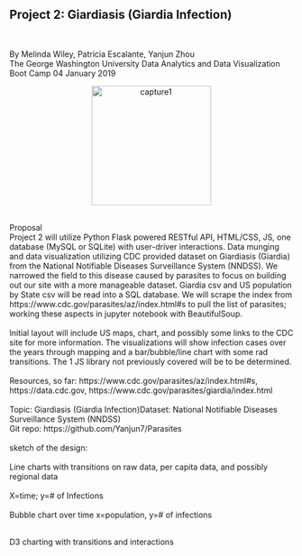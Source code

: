 ## Project 2: Giardiasis (Giardia Infection)
<br>

By Melinda Wiley, Patricia Escalante, Yanjun Zhou
<br>
The George Washington University Data Analytics and Data Visualization Boot Camp
04 January 2019
<br>
<p align="center">
  <img width="212" alt="capture1" src="https://user-images.githubusercontent.com/41865917/50668218-b69b1b80-0f8b-11e9-9f98-6d2bcd1d64b3.PNG">
</p>

<br>
Proposal<br>
Project 2 will utilize Python Flask powered RESTful API, HTML/CSS, JS, one database (MySQL or SQLite) with user-driver interactions. Data munging and data visualization utilizing CDC provided dataset on Giardiasis (Giardia) from the National Notifiable Diseases Surveillance System (NNDSS). We narrowed the field to this disease caused by parasites to focus on building out our site with a more manageable dataset. Giardia csv and US population by State csv will be read into a SQL database. We will scrape the index from https://www.cdc.gov/parasites/az/index.html#s to pull the list of parasites; working these aspects in jupyter notebook with BeautifulSoup. 
<br><br>
Initial layout will include US maps, chart, and possibly some links to the CDC site for more information. The visualizations will show infection cases over the years through mapping and a bar/bubble/line chart with some rad transitions. The 1 JS library not previously covered will be to be determined. 
<br><br>
Resources, so far: https://www.cdc.gov/parasites/az/index.html#s, https://data.cdc.gov, https://www.cdc.gov/parasites/giardia/index.html
<br><br>
Topic: Giardiasis (Giardia Infection)Dataset: National Notifiable Diseases Surveillance System (NNDSS)<br>
Git repo: https://github.com/Yanjun7/Parasites 
<br>
<br>sketch of the design:<br>
<br>Line charts with transitions on raw data, per capita data, and possibly regional data<br>
	<br>X=time; y=# of Infections<br>
<br>Bubble chart over time x=population, y=# of infections<br>

<br>D3 charting with transitions and interactions <br>
    
